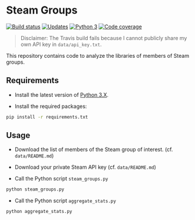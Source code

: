 # Steam Groups
 
[![Build status][build image]][build]
[![Updates][dependency image]][pyup]
[![Python 3][python3 image]][pyup]
[![Code coverage][codecov image]][codecov]

> Disclaimer: The Travis build fails because I cannot publicly share my own API key in `data/api_key.txt`.

This repository contains code to analyze the libraries of members of Steam groups.

## Requirements

-   Install the latest version of [Python 3.X](https://www.python.org/downloads/).

-   Install the required packages:

```bash
pip install -r requirements.txt
```

## Usage

-   Download the list of members of the Steam group of interest. (cf. `data/README.md`)

-   Download your private Steam API key (cf. `data/README.md`)

-   Call the Python script `steam_groups.py`

```bash
python steam_groups.py
```

-   Call the Python script `aggregate_stats.py`

```bash
python aggregate_stats.py
```

[build]: https://travis-ci.org/woctezuma/steam-groups
[build image]: https://travis-ci.org/woctezuma/steam-groups.svg?branch=master

[pyup]: https://pyup.io/repos/github/woctezuma/steam-groups/
[dependency image]: https://pyup.io/repos/github/woctezuma/steam-groups/shield.svg
[python3 image]: https://pyup.io/repos/github/woctezuma/steam-groups/python-3-shield.svg

[codecov]: https://codecov.io/gh/woctezuma/steam-groups
[codecov image]: https://codecov.io/gh/woctezuma/steam-groups/branch/master/graph/badge.svg
